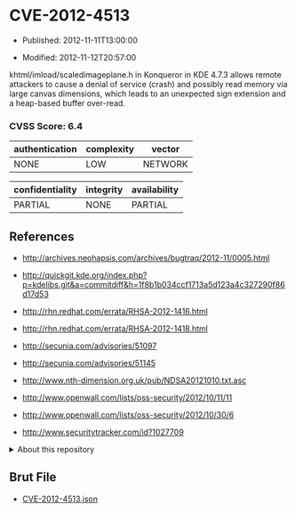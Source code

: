 # CVE-2012-4513

- Published: 2012-11-11T13:00:00

- Modified: 2012-11-12T20:57:00

khtml/imload/scaledimageplane.h in Konqueror in KDE 4.7.3 allows remote attackers to cause a denial of service (crash) and possibly read memory via large canvas dimensions, which leads to an unexpected sign extension and a heap-based buffer over-read.

### CVSS Score: **6.4**

| authentication | complexity | vector |
| --- | --- | --- |
| NONE | LOW | NETWORK |

| confidentiality | integrity | availability |
| --- | --- | --- |
| PARTIAL | NONE | PARTIAL |

## References

* http://archives.neohapsis.com/archives/bugtraq/2012-11/0005.html

* http://quickgit.kde.org/index.php?p=kdelibs.git&a=commitdiff&h=1f8b1b034ccf1713a5d123a4c327290f86d17d53

* http://rhn.redhat.com/errata/RHSA-2012-1416.html

* http://rhn.redhat.com/errata/RHSA-2012-1418.html

* http://secunia.com/advisories/51097

* http://secunia.com/advisories/51145

* http://www.nth-dimension.org.uk/pub/NDSA20121010.txt.asc

* http://www.openwall.com/lists/oss-security/2012/10/11/11

* http://www.openwall.com/lists/oss-security/2012/10/30/6

* http://www.securitytracker.com/id?1027709

<details>
<summary>About this repository</summary> 

  This repository is part of the project [Live Hack CVE](https://github.com/Live-Hack-CVE). Main website can be found [www.live-hack.org](https://www.live-hack.org) 
  
  Made by [Sn0wAlice](https://github.com/Sn0wAlice) for the people that care about security and need to have a feed of the latest CVEs. Hope you enjoy it, don't forget to star the repo and follow me on [Twitter](https://twitter.com/Sn0wAlice) and [Github](https://github.com/Sn0wAlice). And that is my [personnal website](https://www.alice-snow.me/)

  - [Home Page](https://github.com/Live-Hack-CVE)
  - [Framework](https://github.com/Live-Hack-CVE/cve-framework)
  - [CVE database](https://github.com/Live-Hack-CVE/full_database)
  - [Changelog](https://github.com/Live-Hack-CVE/Changelog)
</details>

## Brut File

* [CVE-2012-4513.json](https://raw.githubusercontent.com/Live-Hack-CVE/full_database/main/cves/2012/CVE-2012-4513.json)


